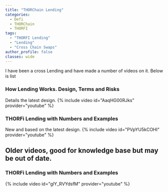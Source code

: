 ```yaml
---
title: "THORChain Lending"
categories:
  - Defi
  - THORChain
  - THORFI
tags:
  - "THORFI Lending"
  - "Lending"
  - "Cross Chain Swaps"
author_profile: false
classes: wide
---
```


I have been a cross Lending and have made a number of videos on it. Below is list 


### How Lending Works. Design, Terms and Risks
Details the latest design.
{% include video id="AaqHG00RJks" provider="youtube" %}
### THORFi Lending with Numbers and Examples
New and based on the latest design.
{% include video id="PVpYU5kCOHI" provider="youtube" %}

## Older videos, good for knowledge base but may be out of date. 

### THORFi Lending with Numbers and Examples
{% include video id="glY_RVYdsfM" provider="youtube" %}


